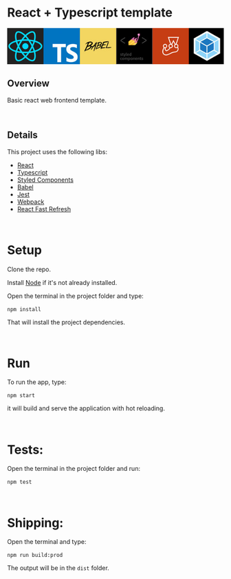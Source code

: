 # React + Typescript template

![](./.github/logo-100x600.jpg)

## Overview

Basic react web frontend template. 

<br>

## Details
This project uses the following libs:

- [React](https://reactjs.org/)
- [Typescript](https://www.typescriptlang.org/)
- [Styled Components](https://styled-components.com/)
- [Babel](https://babeljs.io/)
- [Jest](https://jestjs.io/)
- [Webpack](https://webpack.js.org/)
- [React Fast Refresh](https://github.com/pmmmwh/react-refresh-webpack-plugin)


<br>

# Setup

Clone the repo.

Install [Node](https://nodejs.org) if it's not already installed.

Open the terminal in the project folder and type:
```
npm install
```
That will install the project dependencies. 

<br>

# Run

To run the app, type:

```
npm start
```
it will build and serve the application with hot reloading.

<br>

# Tests:

Open the terminal in the project folder and run:
```
npm test
```
<br>

# Shipping:

Open the terminal and type:
```
npm run build:prod
```
The output will be in the ```dist``` folder.
